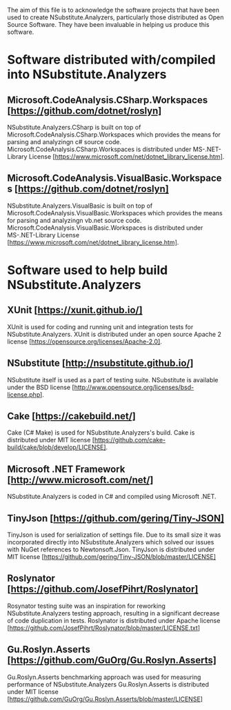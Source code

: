 The aim of this file is to acknowledge the software projects that have been used to create NSubstitute.Analyzers, particularly those distributed as Open Source Software. They have been invaluable in helping us produce this software.

# Software distributed with/compiled into NSubstitute.Analyzers

## Microsoft.CodeAnalysis.CSharp.Workspaces [https://github.com/dotnet/roslyn]
NSubstitute.Analyzers.CSharp is built on top of Microsoft.CodeAnalysis.CSharp.Workspaces which provides the means for parsing and analyzingn c# source code. Microsoft.CodeAnalysis.CSharp.Workspaces is distributed under MS-.NET-Library License [https://www.microsoft.com/net/dotnet_library_license.htm].

## Microsoft.CodeAnalysis.VisualBasic.Workspaces [https://github.com/dotnet/roslyn]
NSubstitute.Analyzers.VisualBasic is built on top of Microsoft.CodeAnalysis.VisualBasic.Workspaces which provides the means for parsing and analyzingn vb.net source code. Microsoft.CodeAnalysis.VisualBasic.Workspaces is distributed under MS-.NET-Library License [https://www.microsoft.com/net/dotnet_library_license.htm].

# Software used to help build NSubstitute.Analyzers

## XUnit [https://xunit.github.io/]
XUnit is used for coding and running unit and integration tests for NSubstitute.Analyzers. XUnit is distributed under an open source Apache 2 license [https://opensource.org/licenses/Apache-2.0].

## NSubstitute [http://nsubstitute.github.io/]
NSubstitute itself is used as a part of testing suite. NSubstitute is available under the BSD license [http://www.opensource.org/licenses/bsd-license.php].

## Cake [https://cakebuild.net/]
Cake (C# Make) is used for NSubstitute.Analyzers's build. Cake is distributed under MIT license [https://github.com/cake-build/cake/blob/develop/LICENSE].

## Microsoft .NET Framework [http://www.microsoft.com/net/]
NSubstitute.Analyzers is coded in C# and compiled using Microsoft .NET.

## TinyJson [https://github.com/gering/Tiny-JSON]
TinyJson is used for serialization of settings file. Due to its small size it was incorporated directly into NSubstitute.Analyzers which solved our issues with NuGet references to Newtonsoft.Json.
TinyJson is distributed under MIT license [https://github.com/gering/Tiny-JSON/blob/master/LICENSE]

## Roslynator [https://github.com/JosefPihrt/Roslynator]
Rosynator testing suite was an inspiration for reworking NSubstitute.Analyzers testing approach, resulting in a significant decrease of code duplication in tests.
Roslynator is distributed under Apache license [https://github.com/JosefPihrt/Roslynator/blob/master/LICENSE.txt]

## Gu.Roslyn.Asserts [https://github.com/GuOrg/Gu.Roslyn.Asserts]
Gu.Roslyn.Asserts benchmarking approach was used for measuring performance of NSubstitute.Analyzers
Gu.Roslyn.Asserts is distributed under MIT license [https://github.com/GuOrg/Gu.Roslyn.Asserts/blob/master/LICENSE]